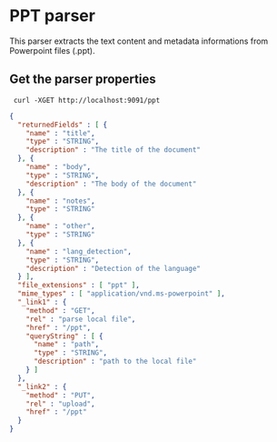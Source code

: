 PPT parser
==========

This parser extracts the text content and metadata informations from Powerpoint files (.ppt).


Get the parser properties
-------------------------

     curl -XGET http://localhost:9091/ppt

```json
{
  "returnedFields" : [ {
    "name" : "title",
    "type" : "STRING",
    "description" : "The title of the document"
  }, {
    "name" : "body",
    "type" : "STRING",
    "description" : "The body of the document"
  }, {
    "name" : "notes",
    "type" : "STRING"
  }, {
    "name" : "other",
    "type" : "STRING"
  }, {
    "name" : "lang_detection",
    "type" : "STRING",
    "description" : "Detection of the language"
  } ],
  "file_extensions" : [ "ppt" ],
  "mime_types" : [ "application/vnd.ms-powerpoint" ],
  "_link1" : {
    "method" : "GET",
    "rel" : "parse local file",
    "href" : "/ppt",
    "queryString" : [ {
      "name" : "path",
      "type" : "STRING",
      "description" : "path to the local file"
    } ]
  },
  "_link2" : {
    "method" : "PUT",
    "rel" : "upload",
    "href" : "/ppt"
  }
}
```